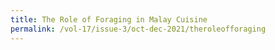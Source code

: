 ```yaml
---
title: The Role of Foraging in Malay Cuisine
permalink: /vol-17/issue-3/oct-dec-2021/theroleofforaging
---
```

